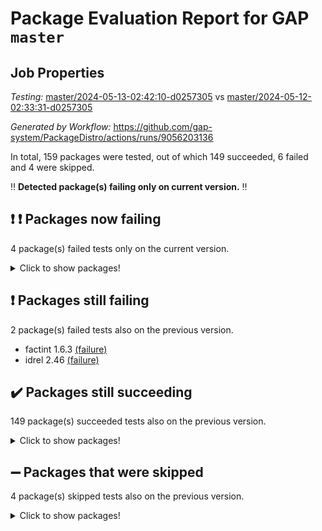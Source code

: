 # Package Evaluation Report for GAP `master`

## Job Properties

*Testing:* [master/2024-05-13-02:42:10-d0257305](https://github.com/gap-system/PackageDistro/blob/data/reports/master/2024-05-13-02:42:10-d0257305) vs [master/2024-05-12-02:33:31-d0257305](https://github.com/gap-system/PackageDistro/blob/data/reports/master/2024-05-12-02:33:31-d0257305)

*Generated by Workflow:* https://github.com/gap-system/PackageDistro/actions/runs/9056203136

In total, 159 packages were tested, out of which 149 succeeded, 6 failed and 4 were skipped.

:bangbang: **Detected package(s) failing only on current version.** :bangbang:

## :exclamation: :exclamation: Packages now failing

4 package(s) failed tests only on the current version.
<details><summary>Click to show packages!</summary>

- crypting 0.10.4 [(failure)](https://github.com/gap-system/PackageDistro/actions/runs/9056203136/job/24878589173) vs crypting 0.10.4 [(success)](https://github.com/gap-system/PackageDistro/actions/runs/9048116442/job/24860940596)
- io 4.8.2 [(failure)](https://github.com/gap-system/PackageDistro/actions/runs/9056203136/job/24878595985) vs io 4.8.2 [(success)](https://github.com/gap-system/PackageDistro/actions/runs/9048116442/job/24860944289)
- packagemanager 1.4.3 [(failure)](https://github.com/gap-system/PackageDistro/actions/runs/9056203136/job/24878599989) vs packagemanager 1.4.3 [(success)](https://github.com/gap-system/PackageDistro/actions/runs/9048116442/job/24860946462)
- walrus 0.9991 [(failure)](https://github.com/gap-system/PackageDistro/actions/runs/9056203136/job/24878606288) vs walrus 0.9991 [(success)](https://github.com/gap-system/PackageDistro/actions/runs/9048116442/job/24860950248)
</details>

## :exclamation: Packages still failing

2 package(s) failed tests also on the previous version.
- factint 1.6.3 [(failure)](https://github.com/gap-system/PackageDistro/actions/runs/9056203136/job/24878591524)
- idrel 2.46 [(failure)](https://github.com/gap-system/PackageDistro/actions/runs/9056203136/job/24878595552)

## :heavy_check_mark: Packages still succeeding

149 package(s) succeeded tests also on the previous version.
<details><summary>Click to show packages!</summary>

- 4ti2interface 2023.02-04 [(success)](https://github.com/gap-system/PackageDistro/actions/runs/9056203136/job/24878582466)
- ace 5.6.2 [(success)](https://github.com/gap-system/PackageDistro/actions/runs/9056203136/job/24878584050)
- aclib 1.3.2 [(success)](https://github.com/gap-system/PackageDistro/actions/runs/9056203136/job/24878584470)
- agt 0.3.1 [(success)](https://github.com/gap-system/PackageDistro/actions/runs/9056203136/job/24878584855)
- alnuth 3.2.1 [(success)](https://github.com/gap-system/PackageDistro/actions/runs/9056203136/job/24878585127)
- anupq 3.3.0 [(success)](https://github.com/gap-system/PackageDistro/actions/runs/9056203136/job/24878586870)
- atlasrep 2.1.8 [(success)](https://github.com/gap-system/PackageDistro/actions/runs/9056203136/job/24878587037)
- autodoc 2023.06.19 [(success)](https://github.com/gap-system/PackageDistro/actions/runs/9056203136/job/24878587170)
- automata 1.15 [(success)](https://github.com/gap-system/PackageDistro/actions/runs/9056203136/job/24878587276)
- automgrp 1.3.2 [(success)](https://github.com/gap-system/PackageDistro/actions/runs/9056203136/job/24878587377)
- autpgrp 1.11 [(success)](https://github.com/gap-system/PackageDistro/actions/runs/9056203136/job/24878587506)
- cap 2024.04-01 [(success)](https://github.com/gap-system/PackageDistro/actions/runs/9056203136/job/24878587627)
- caratinterface 2.3.6 [(success)](https://github.com/gap-system/PackageDistro/actions/runs/9056203136/job/24878587740)
- cddinterface 2022.11.01 [(success)](https://github.com/gap-system/PackageDistro/actions/runs/9056203136/job/24878587875)
- circle 1.6.6 [(success)](https://github.com/gap-system/PackageDistro/actions/runs/9056203136/job/24878588055)
- classicpres 1.22 [(success)](https://github.com/gap-system/PackageDistro/actions/runs/9056203136/job/24878588223)
- cohomolo 1.6.11 [(success)](https://github.com/gap-system/PackageDistro/actions/runs/9056203136/job/24878588391)
- congruence 1.2.6 [(success)](https://github.com/gap-system/PackageDistro/actions/runs/9056203136/job/24878588524)
- corelg 1.56 [(success)](https://github.com/gap-system/PackageDistro/actions/runs/9056203136/job/24878588661)
- crime 1.6 [(success)](https://github.com/gap-system/PackageDistro/actions/runs/9056203136/job/24878588818)
- crisp 1.4.6 [(success)](https://github.com/gap-system/PackageDistro/actions/runs/9056203136/job/24878588999)
- cryst 4.1.27 [(success)](https://github.com/gap-system/PackageDistro/actions/runs/9056203136/job/24878589325)
- crystcat 1.1.10 [(success)](https://github.com/gap-system/PackageDistro/actions/runs/9056203136/job/24878589545)
- ctbllib 1.3.9 [(success)](https://github.com/gap-system/PackageDistro/actions/runs/9056203136/job/24878589710)
- cubefree 1.19 [(success)](https://github.com/gap-system/PackageDistro/actions/runs/9056203136/job/24878589856)
- curlinterface 2.3.2 [(success)](https://github.com/gap-system/PackageDistro/actions/runs/9056203136/job/24878589996)
- cvec 2.8.1 [(success)](https://github.com/gap-system/PackageDistro/actions/runs/9056203136/job/24878590182)
- datastructures 0.3.0 [(success)](https://github.com/gap-system/PackageDistro/actions/runs/9056203136/job/24878590348)
- deepthought 1.0.6 [(success)](https://github.com/gap-system/PackageDistro/actions/runs/9056203136/job/24878590499)
- design 1.8 [(success)](https://github.com/gap-system/PackageDistro/actions/runs/9056203136/job/24878590629)
- difsets 2.3.1 [(success)](https://github.com/gap-system/PackageDistro/actions/runs/9056203136/job/24878590823)
- digraphs 1.7.1 [(success)](https://github.com/gap-system/PackageDistro/actions/runs/9056203136/job/24878590960)
- edim 1.3.8 [(success)](https://github.com/gap-system/PackageDistro/actions/runs/9056203136/job/24878591110)
- example 4.3.4 [(success)](https://github.com/gap-system/PackageDistro/actions/runs/9056203136/job/24878591240)
- examplesforhomalg 2023.10-01 [(success)](https://github.com/gap-system/PackageDistro/actions/runs/9056203136/job/24878591374)
- ferret 1.0.10 [(success)](https://github.com/gap-system/PackageDistro/actions/runs/9056203136/job/24878591661)
- fga 1.5.0 [(success)](https://github.com/gap-system/PackageDistro/actions/runs/9056203136/job/24878591828)
- fining 1.5.6 [(success)](https://github.com/gap-system/PackageDistro/actions/runs/9056203136/job/24878591972)
- float 1.0.4 [(success)](https://github.com/gap-system/PackageDistro/actions/runs/9056203136/job/24878592104)
- format 1.4.4 [(success)](https://github.com/gap-system/PackageDistro/actions/runs/9056203136/job/24878592237)
- forms 1.2.11 [(success)](https://github.com/gap-system/PackageDistro/actions/runs/9056203136/job/24878592414)
- fplsa 1.2.6 [(success)](https://github.com/gap-system/PackageDistro/actions/runs/9056203136/job/24878592553)
- fr 2.4.13 [(success)](https://github.com/gap-system/PackageDistro/actions/runs/9056203136/job/24878592683)
- francy 2.0.3 [(success)](https://github.com/gap-system/PackageDistro/actions/runs/9056203136/job/24878592821)
- fwtree 1.3 [(success)](https://github.com/gap-system/PackageDistro/actions/runs/9056203136/job/24878592946)
- gapdoc 1.6.7 [(success)](https://github.com/gap-system/PackageDistro/actions/runs/9056203136/job/24878593077)
- gauss 2023.02-04 [(success)](https://github.com/gap-system/PackageDistro/actions/runs/9056203136/job/24878593247)
- gaussforhomalg 2023.11-01 [(success)](https://github.com/gap-system/PackageDistro/actions/runs/9056203136/job/24878593375)
- gbnp 1.0.5 [(success)](https://github.com/gap-system/PackageDistro/actions/runs/9056203136/job/24878593510)
- generalizedmorphismsforcap 2024.04-01 [(success)](https://github.com/gap-system/PackageDistro/actions/runs/9056203136/job/24878593638)
- genss 1.6.8 [(success)](https://github.com/gap-system/PackageDistro/actions/runs/9056203136/job/24878593770)
- gradedmodules 2024.01-01 [(success)](https://github.com/gap-system/PackageDistro/actions/runs/9056203136/job/24878593886)
- gradedringforhomalg 2023.08-01 [(success)](https://github.com/gap-system/PackageDistro/actions/runs/9056203136/job/24878594037)
- grape 4.9.0 [(success)](https://github.com/gap-system/PackageDistro/actions/runs/9056203136/job/24878594162)
- groupoids 1.74 [(success)](https://github.com/gap-system/PackageDistro/actions/runs/9056203136/job/24878594290)
- grpconst 2.6.5 [(success)](https://github.com/gap-system/PackageDistro/actions/runs/9056203136/job/24878594431)
- guarana 0.96.3 [(success)](https://github.com/gap-system/PackageDistro/actions/runs/9056203136/job/24878594548)
- guava 3.19 [(success)](https://github.com/gap-system/PackageDistro/actions/runs/9056203136/job/24878594674)
- hap 1.62 [(success)](https://github.com/gap-system/PackageDistro/actions/runs/9056203136/job/24878594833)
- hapcryst 0.1.15 [(success)](https://github.com/gap-system/PackageDistro/actions/runs/9056203136/job/24878594965)
- hecke 1.5.3 [(success)](https://github.com/gap-system/PackageDistro/actions/runs/9056203136/job/24878595076)
- help 4.0 [(success)](https://github.com/gap-system/PackageDistro/actions/runs/9056203136/job/24878595179)
- homalg 2024.01-01 [(success)](https://github.com/gap-system/PackageDistro/actions/runs/9056203136/job/24878595293)
- homalgtocas 2023.11-01 [(success)](https://github.com/gap-system/PackageDistro/actions/runs/9056203136/job/24878595423)
- images 1.3.2 [(success)](https://github.com/gap-system/PackageDistro/actions/runs/9056203136/job/24878595707)
- intpic 0.3.0 [(success)](https://github.com/gap-system/PackageDistro/actions/runs/9056203136/job/24878595859)
- io_forhomalg 2023.02-04 [(success)](https://github.com/gap-system/PackageDistro/actions/runs/9056203136/job/24878596120)
- irredsol 1.4.4 [(success)](https://github.com/gap-system/PackageDistro/actions/runs/9056203136/job/24878596278)
- json 2.2.1 [(success)](https://github.com/gap-system/PackageDistro/actions/runs/9056203136/job/24878596419)
- jupyterkernel 1.5.0 [(success)](https://github.com/gap-system/PackageDistro/actions/runs/9056203136/job/24878596531)
- jupyterviz 1.5.6 [(success)](https://github.com/gap-system/PackageDistro/actions/runs/9056203136/job/24878596647)
- kan 1.37 [(success)](https://github.com/gap-system/PackageDistro/actions/runs/9056203136/job/24878596759)
- kbmag 1.5.11 [(success)](https://github.com/gap-system/PackageDistro/actions/runs/9056203136/job/24878596866)
- laguna 3.9.6 [(success)](https://github.com/gap-system/PackageDistro/actions/runs/9056203136/job/24878596980)
- liealgdb 2.2.1 [(success)](https://github.com/gap-system/PackageDistro/actions/runs/9056203136/job/24878597071)
- liepring 2.8 [(success)](https://github.com/gap-system/PackageDistro/actions/runs/9056203136/job/24878597184)
- liering 2.4.2 [(success)](https://github.com/gap-system/PackageDistro/actions/runs/9056203136/job/24878597287)
- linearalgebraforcap 2024.04-02 [(success)](https://github.com/gap-system/PackageDistro/actions/runs/9056203136/job/24878597394)
- lins 0.9 [(success)](https://github.com/gap-system/PackageDistro/actions/runs/9056203136/job/24878597511)
- localizeringforhomalg 2023.10-01 [(success)](https://github.com/gap-system/PackageDistro/actions/runs/9056203136/job/24878597606)
- loops 3.4.3 [(success)](https://github.com/gap-system/PackageDistro/actions/runs/9056203136/job/24878597705)
- lpres 1.0.3 [(success)](https://github.com/gap-system/PackageDistro/actions/runs/9056203136/job/24878597796)
- majoranaalgebras 1.5.1 [(success)](https://github.com/gap-system/PackageDistro/actions/runs/9056203136/job/24878597888)
- mapclass 1.4.6 [(success)](https://github.com/gap-system/PackageDistro/actions/runs/9056203136/job/24878598022)
- matgrp 0.70 [(success)](https://github.com/gap-system/PackageDistro/actions/runs/9056203136/job/24878598142)
- matricesforhomalg 2024.02-01 [(success)](https://github.com/gap-system/PackageDistro/actions/runs/9056203136/job/24878598281)
- modisom 2.5.4 [(success)](https://github.com/gap-system/PackageDistro/actions/runs/9056203136/job/24878598401)
- modulepresentationsforcap 2024.04-01 [(success)](https://github.com/gap-system/PackageDistro/actions/runs/9056203136/job/24878598545)
- modules 2024.01-01 [(success)](https://github.com/gap-system/PackageDistro/actions/runs/9056203136/job/24878598661)
- monoidalcategories 2024.04-01 [(success)](https://github.com/gap-system/PackageDistro/actions/runs/9056203136/job/24878598781)
- nconvex 2022.09-01 [(success)](https://github.com/gap-system/PackageDistro/actions/runs/9056203136/job/24878598913)
- nilmat 1.4.2 [(success)](https://github.com/gap-system/PackageDistro/actions/runs/9056203136/job/24878599040)
- nock 1.5 [(success)](https://github.com/gap-system/PackageDistro/actions/runs/9056203136/job/24878599170)
- normalizinterface 1.3.6 [(success)](https://github.com/gap-system/PackageDistro/actions/runs/9056203136/job/24878599315)
- nq 2.5.11 [(success)](https://github.com/gap-system/PackageDistro/actions/runs/9056203136/job/24878599464)
- numericalsgps 1.3.1 [(success)](https://github.com/gap-system/PackageDistro/actions/runs/9056203136/job/24878599619)
- openmath 11.5.3 [(success)](https://github.com/gap-system/PackageDistro/actions/runs/9056203136/job/24878599764)
- orb 4.9.0 [(success)](https://github.com/gap-system/PackageDistro/actions/runs/9056203136/job/24878599872)
- patternclass 2.4.3 [(success)](https://github.com/gap-system/PackageDistro/actions/runs/9056203136/job/24878600084)
- permut 2.0.5 [(success)](https://github.com/gap-system/PackageDistro/actions/runs/9056203136/job/24878600179)
- polenta 1.3.10 [(success)](https://github.com/gap-system/PackageDistro/actions/runs/9056203136/job/24878600293)
- polymaking 0.8.7 [(success)](https://github.com/gap-system/PackageDistro/actions/runs/9056203136/job/24878600404)
- primgrp 3.4.4 [(success)](https://github.com/gap-system/PackageDistro/actions/runs/9056203136/job/24878600520)
- profiling 2.5.4 [(success)](https://github.com/gap-system/PackageDistro/actions/runs/9056203136/job/24878600647)
- qdistrnd 0.9.4 [(success)](https://github.com/gap-system/PackageDistro/actions/runs/9056203136/job/24878600769)
- qpa 1.35 [(success)](https://github.com/gap-system/PackageDistro/actions/runs/9056203136/job/24878600896)
- quagroup 1.8.4 [(success)](https://github.com/gap-system/PackageDistro/actions/runs/9056203136/job/24878601038)
- radiroot 2.9 [(success)](https://github.com/gap-system/PackageDistro/actions/runs/9056203136/job/24878601142)
- rcwa 4.7.1 [(success)](https://github.com/gap-system/PackageDistro/actions/runs/9056203136/job/24878601262)
- rds 1.8 [(success)](https://github.com/gap-system/PackageDistro/actions/runs/9056203136/job/24878601377)
- recog 1.4.2 [(success)](https://github.com/gap-system/PackageDistro/actions/runs/9056203136/job/24878601509)
- repndecomp 1.3.0 [(success)](https://github.com/gap-system/PackageDistro/actions/runs/9056203136/job/24878601625)
- repsn 3.1.2 [(success)](https://github.com/gap-system/PackageDistro/actions/runs/9056203136/job/24878601762)
- resclasses 4.7.3 [(success)](https://github.com/gap-system/PackageDistro/actions/runs/9056203136/job/24878601896)
- ringsforhomalg 2023.11-02 [(success)](https://github.com/gap-system/PackageDistro/actions/runs/9056203136/job/24878602028)
- sco 2023.08-01 [(success)](https://github.com/gap-system/PackageDistro/actions/runs/9056203136/job/24878602165)
- scscp 2.4.2 [(success)](https://github.com/gap-system/PackageDistro/actions/runs/9056203136/job/24878602303)
- semigroups 5.3.7 [(success)](https://github.com/gap-system/PackageDistro/actions/runs/9056203136/job/24878602409)
- sglppow 2.4 [(success)](https://github.com/gap-system/PackageDistro/actions/runs/9056203136/job/24878602552)
- sgpviz 0.999.5 [(success)](https://github.com/gap-system/PackageDistro/actions/runs/9056203136/job/24878602677)
- simpcomp 2.1.14 [(success)](https://github.com/gap-system/PackageDistro/actions/runs/9056203136/job/24878602797)
- singular 2023.02.09 [(success)](https://github.com/gap-system/PackageDistro/actions/runs/9056203136/job/24878602973)
- sl2reps 1.1 [(success)](https://github.com/gap-system/PackageDistro/actions/runs/9056203136/job/24878603090)
- sla 1.5.3 [(success)](https://github.com/gap-system/PackageDistro/actions/runs/9056203136/job/24878603191)
- smallgrp 1.5.3 [(success)](https://github.com/gap-system/PackageDistro/actions/runs/9056203136/job/24878603324)
- smallsemi 0.6.13 [(success)](https://github.com/gap-system/PackageDistro/actions/runs/9056203136/job/24878603450)
- sonata 2.9.6 [(success)](https://github.com/gap-system/PackageDistro/actions/runs/9056203136/job/24878603571)
- sophus 1.27 [(success)](https://github.com/gap-system/PackageDistro/actions/runs/9056203136/job/24878603695)
- sotgrps 1.2 [(success)](https://github.com/gap-system/PackageDistro/actions/runs/9056203136/job/24878603810)
- spinsym 1.5.2 [(success)](https://github.com/gap-system/PackageDistro/actions/runs/9056203136/job/24878603987)
- standardff 1.0 [(success)](https://github.com/gap-system/PackageDistro/actions/runs/9056203136/job/24878604127)
- symbcompcc 1.3.2 [(success)](https://github.com/gap-system/PackageDistro/actions/runs/9056203136/job/24878604515)
- thelma 1.3 [(success)](https://github.com/gap-system/PackageDistro/actions/runs/9056203136/job/24878604644)
- tomlib 1.2.11 [(success)](https://github.com/gap-system/PackageDistro/actions/runs/9056203136/job/24878604761)
- toolsforhomalg 2023.11-01 [(success)](https://github.com/gap-system/PackageDistro/actions/runs/9056203136/job/24878604877)
- toric 1.9.5 [(success)](https://github.com/gap-system/PackageDistro/actions/runs/9056203136/job/24878604983)
- toricvarieties 2022.07.13 [(success)](https://github.com/gap-system/PackageDistro/actions/runs/9056203136/job/24878605129)
- transgrp 3.6.5 [(success)](https://github.com/gap-system/PackageDistro/actions/runs/9056203136/job/24878605256)
- typeset 1.2.2 [(success)](https://github.com/gap-system/PackageDistro/actions/runs/9056203136/job/24878605377)
- ugaly 4.1.3 [(success)](https://github.com/gap-system/PackageDistro/actions/runs/9056203136/job/24878605527)
- unipot 1.5 [(success)](https://github.com/gap-system/PackageDistro/actions/runs/9056203136/job/24878605686)
- unitlib 4.2.0 [(success)](https://github.com/gap-system/PackageDistro/actions/runs/9056203136/job/24878605859)
- utils 0.85 [(success)](https://github.com/gap-system/PackageDistro/actions/runs/9056203136/job/24878606018)
- uuid 0.7 [(success)](https://github.com/gap-system/PackageDistro/actions/runs/9056203136/job/24878606156)
- wedderga 4.10.5 [(success)](https://github.com/gap-system/PackageDistro/actions/runs/9056203136/job/24878606475)
- xmod 2.92 [(success)](https://github.com/gap-system/PackageDistro/actions/runs/9056203136/job/24878606623)
- xmodalg 1.23 [(success)](https://github.com/gap-system/PackageDistro/actions/runs/9056203136/job/24878606755)
- yangbaxter 0.10.3 [(success)](https://github.com/gap-system/PackageDistro/actions/runs/9056203136/job/24878606906)
- zeromqinterface 0.14 [(success)](https://github.com/gap-system/PackageDistro/actions/runs/9056203136/job/24878607034)
</details>

## :heavy_minus_sign: Packages that were skipped

4 package(s) skipped tests also on the previous version.
<details><summary>Click to show packages!</summary>

- browse 1.8.21 [(skipped)](https://github.com/gap-system/PackageDistro/actions/runs/9056203136/job/24878392614)
- itc 1.5.1 [(skipped)](https://github.com/gap-system/PackageDistro/actions/runs/9056203136/job/24878392614)
- polycyclic 2.16 [(skipped)](https://github.com/gap-system/PackageDistro/actions/runs/9056203136/job/24878392614)
- xgap 4.32 [(skipped)](https://github.com/gap-system/PackageDistro/actions/runs/9056203136/job/24878392614)
</details>

